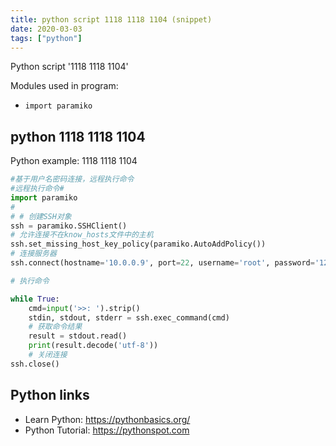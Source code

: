 ```yaml
---
title: python script 1118 1118 1104 (snippet)
date: 2020-03-03
tags: ["python"]
---
```

Python script '1118 1118 1104'


Modules used in program: 
* `import paramiko`

## python 1118 1118 1104

Python example: 1118 1118 1104

```python
#基于用户名密码连接，远程执行命令
#远程执行命令#
import paramiko
#
# # 创建SSH对象
ssh = paramiko.SSHClient()
# 允许连接不在know_hosts文件中的主机
ssh.set_missing_host_key_policy(paramiko.AutoAddPolicy())
# 连接服务器
ssh.connect(hostname='10.0.0.9', port=22, username='root', password='123456')

# 执行命令

while True:
    cmd=input('>>: ').strip()
    stdin, stdout, stderr = ssh.exec_command(cmd)
    # 获取命令结果
    result = stdout.read()
    print(result.decode('utf-8'))
    # 关闭连接
ssh.close()

```

## Python links

- Learn Python: https://pythonbasics.org/
- Python Tutorial: https://pythonspot.com
